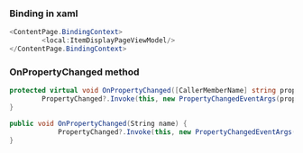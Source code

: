 ### Binding in xaml

```c#
<ContentPage.BindingContext>
        <local:ItemDisplayPageViewModel/>
</ContentPage.BindingContext>
```



### OnPropertyChanged method

```c#
protected virtual void OnPropertyChanged([CallerMemberName] string propertyName = null){
        PropertyChanged?.Invoke(this, new PropertyChangedEventArgs(propertyName));
}
```

```c#
public void OnPropertyChanged(String name) {
            PropertyChanged?.Invoke(this, new PropertyChangedEventArgs(name));
}
```

